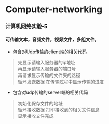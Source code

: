 # Computer-networking
### 计算机网络实验-5

#### 可传输文本，音频文件，视频文件，多组文件。
+ 包含对Udp传输的client端的相关代码
> 先显示请输入服务器的ip地址  
> 再显示请输入服务器的端口号  
> 再请求显示传输的文件夹的路径  
> 循环发送数据
> 在传输过程中显示传输的进度
+ 包含对udp传输的server端的相关代码
> 初始化保存文件的地址    
> 循环接收数据
> 打印接收到的相关文件信息  
> 显示接收文件完成
